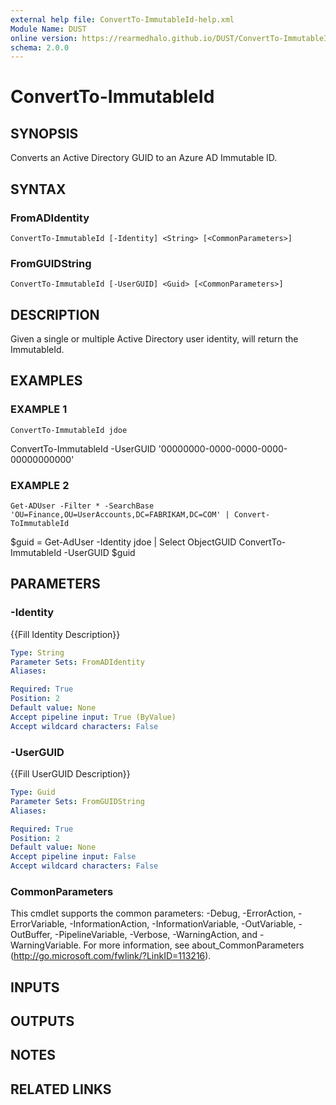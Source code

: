 ```yaml
---
external help file: ConvertTo-ImmutableId-help.xml
Module Name: DUST
online version: https://rearmedhalo.github.io/DUST/ConvertTo-ImmutableId.html
schema: 2.0.0
---
```


# ConvertTo-ImmutableId

## SYNOPSIS
Converts an Active Directory GUID to an Azure AD Immutable ID.

## SYNTAX

### FromADIdentity
```
ConvertTo-ImmutableId [-Identity] <String> [<CommonParameters>]
```

### FromGUIDString
```
ConvertTo-ImmutableId [-UserGUID] <Guid> [<CommonParameters>]
```

## DESCRIPTION
Given a single or multiple Active Directory user identity, will return the ImmutableId.

## EXAMPLES

### EXAMPLE 1
```
ConvertTo-ImmutableId jdoe
```

ConvertTo-ImmutableId -UserGUID '00000000-0000-0000-0000-00000000000'

### EXAMPLE 2
```
Get-ADUser -Filter * -SearchBase 'OU=Finance,OU=UserAccounts,DC=FABRIKAM,DC=COM' | Convert-ToImmutableId
```

$guid = Get-AdUser -Identity jdoe | Select ObjectGUID
ConvertTo-ImmutableId -UserGUID $guid

## PARAMETERS

### -Identity
{{Fill Identity Description}}

```yaml
Type: String
Parameter Sets: FromADIdentity
Aliases:

Required: True
Position: 2
Default value: None
Accept pipeline input: True (ByValue)
Accept wildcard characters: False
```

### -UserGUID
{{Fill UserGUID Description}}

```yaml
Type: Guid
Parameter Sets: FromGUIDString
Aliases:

Required: True
Position: 2
Default value: None
Accept pipeline input: False
Accept wildcard characters: False
```

### CommonParameters
This cmdlet supports the common parameters: -Debug, -ErrorAction, -ErrorVariable, -InformationAction, -InformationVariable, -OutVariable, -OutBuffer, -PipelineVariable, -Verbose, -WarningAction, and -WarningVariable.
For more information, see about_CommonParameters (http://go.microsoft.com/fwlink/?LinkID=113216).

## INPUTS

## OUTPUTS

## NOTES

## RELATED LINKS

